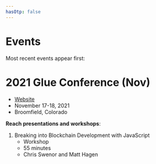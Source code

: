 ```yaml
---
hasOtp: false
---
```


# Events

Most recent events appear first:

# 2021 Glue Conference (Nov)

* [Website](https://www.gluecon.com/)
* November 17-18, 2021
* Broomfield, Colorado

**Reach presentations and workshops**:

1. Breaking into Blockchain Development with JavaScript
    * Workshop
    * 55 minutes
    * Chris Swenor and Matt Hagen 
